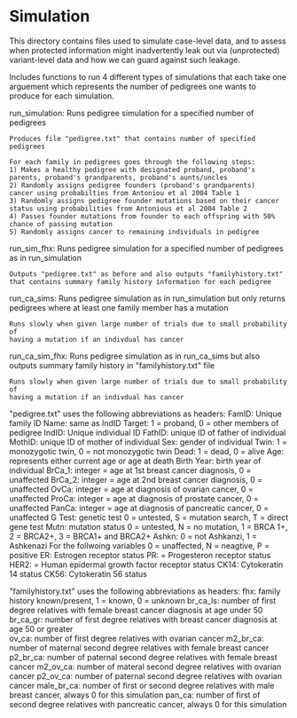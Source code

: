 # Simulation

This directory contains files used to simulate case-level data, and to assess when protected information might inadvertently leak out via (unprotected) variant-level data and how we can guard against such leakage.

Includes functions to run 4 different types of simulations that each take one arguement
which represents the number of pedigrees one wants to produce for each simulation.

run_simulation: 
    Runs pedigree simulation for a specified number of pedigrees
        
    Produces file "pedigree.txt" that contains number of specified
    pedigrees

    For each family in pedigrees goes through the following steps:
    1) Makes a healthy pedigree with designated proband, proband's
    parents, proband's grandparents, proband's aunts/uncles
    2) Randomly assigns pedigree founders (proband's grandparents)
    cancer using probabilties from Antoniou et al 2004 Table 1
    3) Randomly assigns pedigree founder mutations based on their cancer
    status using probabilities from Antonious et al 2004 Table 2
    4) Passes founder mutations from founder to each offspring with 50%
    chance of passing mutation
    5) Randomly assigns cancer to remaining individuals in pedigree
        
run_sim_fhx: 
    Runs pedigree simulation for a specified number of pedigrees as in 
    run_simulation
        
    Outputs "pedigree.txt" as before and also outputs "familyhistory.txt" 
    that contains summary family history information for each pedigree
        
run_ca_sims: 
    Runs pedigree simulation as in run_simulation but only returns pedigrees
    where at least one family member has a mutation
        
    Runs slowly when given large number of trials due to small probability of
    having a mutation if an indivdual has cancer
        
run_ca_sim_fhx: 
    Runs pedigree simulation as in run_ca_sims but also outputs summary family
    history in "familyhistory.txt" file
        
    Runs slowly when given large number of trials due to small probability of
    having a mutation if an indivdual has cancer
        
        
"pedigree.txt" uses the following abbreviations as headers:
     FamID: Unique family ID
     Name: same as IndID
     Target: 1 = proband, 0 = other members of pedigree
     IndID: Unique individual ID
     FathID: unique ID of father of individual
     MothID: unique ID of mother of individual
     Sex: gender of individual
     Twin: 1 = monozygotic twin, 0 = not monozygotic twin
     Dead: 1 = dead, 0 = alive
     Age: represents either current age or age at death
     Birth Year: birth year of individual
     BrCa_1: integer = age at 1st breast cancer diagnosis, 0 = unaffected
     BrCa_2: integer = age at 2nd breast cancer diagnosis, 0 = unaffected
     OvCa: integer = age at diagnosis of ovarian cancer, 0 = unaffected
     ProCa: integer = age at diagnosis of prostate cancer, 0 = unaffected
     PanCa: integer = age at diagnosis of pancreatic cancer, 0 = unaffected
     G Test: genetic test 0 = untested, S = mutation search, 
             T = direct gene test
     Mutn: mutation status 0 = untested, N = no mutation, 1 = BRCA 1+, 2 =
           BRCA2+, 3 = BRCA1+ and BRCA2+
     Ashkn: 0 = not Ashkanzi, 1 = Ashkenazi
     For the follwoing variables 0 = unaffected, N = neagtive, P = positive
     ER: Estrogen receptor status
     PR: = Progesteron receptor status
     HER2: = Human epidermal growth factor receptor status
     CK14: Cytokeratin 14 status 
     CK56: Cytokeratin 56 status
     
"familyhistory.txt" uses the following abbreviations as headers:
     fhx: family history known/present, 1 = known, 0 = unknown
     br_ca_ls: number of first degree relatives with female breast cancer
               diagnosis at age under 50
     br_ca_gr: number of first degree relatives with breast
               cancer diagnosis at age 50 or greater  
     ov_ca: number of first degree relatives with ovarian cancer
     m2_br_ca: number of maternal second degree relatives with female
               breast cancer
     p2_br_ca: number of paternal second degree relatives with female
               breast cancer
     m2_ov_ca: number of materal second degree relatives with ovarian
               cancer
     p2_ov_ca: number of paternal second degree relatives with
               ovarian cancer
     male_br_ca: number of first or second degree relatives with male
                 breast cancer, always 0 for this simulation
     pan_ca: number of first of second degree relatives with
             pancreatic cancer, always 0 for this simulation
